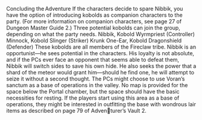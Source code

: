 





Concluding the Adventure If the characters decide to spare Nibbik, you have the option of introducing kobolds as companion characters to the party. (For more information on companion characters, see page 27 of Dungeon Master Guide 2.) Three potential kobolds can join the group, depending on what the party needs. Nibbik, Kobold Wyrmpriest (Controller) Minnock, Kobold Slinger (Striker) Krunk One-Ear, Kobold Dragonshield (Defender) These kobolds are all members of the Fireclaw tribe. Nibbik is an opportunist—he sees potential in the characters. His loyalty is not absolute, and if the PCs ever face an opponent that seems able to defeat them, Nibbik will switch sides to save his own hide. He also seeks the power that a shard of the meteor would grant him—should he find one, he will attempt to seize it without a second thought. The PCs might choose to use Voran’s sanctum as a base of operations in the valley. No map is provided for the space below the Portal chamber, but the space should have the basic necessities for resting. If the players start using this area as a base of operations, they might be interested in outfitting the base with wondrous lair items as described on page 79 of Adventurer’s Vault 2.